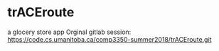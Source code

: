 # trACEroute
a glocery store app
Orginal gitlab session: https://code.cs.umanitoba.ca/comp3350-summer2018/trACEroute.git
